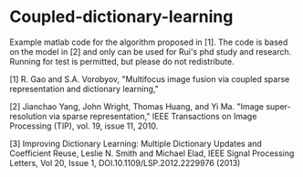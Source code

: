 # Coupled-dictionary-learning

Example matlab code for the algorithm proposed in [1].  The code is based on the model in [2] and only can be used for Rui's phd study and research. Running for test is permitted, but please do not redistribute.  

[1] R. Gao and S.A. Vorobyov, "Multifocus image fusion via coupled sparse representation and dictionary learning,"

[2] Jianchao Yang, John Wright, Thomas Huang, and Yi Ma. "Image super-resolution via sparse representation," IEEE Transactions on Image Processing (TIP), vol. 19, issue 11, 2010.

[3] Improving Dictionary Learning: Multiple Dictionary Updates and Coefficient Reuse, Leslie N. Smith and Michael Elad, IEEE Signal Processing Letters, Vol 20, Issue 1, DOI.10.1109/LSP.2012.2229976 (2013)
